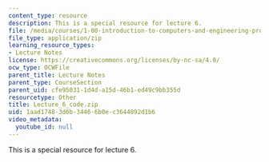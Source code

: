 ```yaml
---
content_type: resource
description: This is a special resource for lecture 6.
file: /media/courses/1-00-introduction-to-computers-and-engineering-problem-solving-spring-2012/1aad17483d6b34466b0ec3644892d1b6_Lecture_6_code.zip
file_type: application/zip
learning_resource_types:
- Lecture Notes
license: https://creativecommons.org/licenses/by-nc-sa/4.0/
ocw_type: OCWFile
parent_title: Lecture Notes
parent_type: CourseSection
parent_uid: cfe95031-1d4d-a15d-46b1-ed49c9bb355d
resourcetype: Other
title: Lecture_6_code.zip
uid: 1aad1748-3d6b-3446-6b0e-c3644892d1b6
video_metadata:
  youtube_id: null
---
```

This is a special resource for lecture 6.